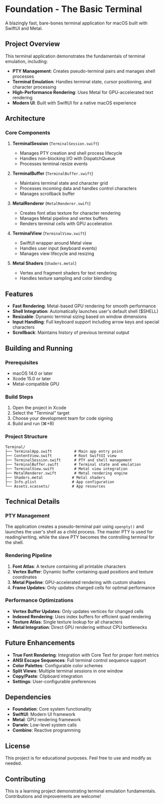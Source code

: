 # Foundation - The Basic Terminal

A blazingly fast, bare-bones terminal application for macOS built with SwiftUI and Metal.

## Project Overview

This terminal application demonstrates the fundamentals of terminal emulation, including:

- **PTY Management**: Creates pseudo-terminal pairs and manages shell processes
- **Terminal Emulation**: Handles terminal state, cursor positioning, and character processing
- **High-Performance Rendering**: Uses Metal for GPU-accelerated text rendering
- **Modern UI**: Built with SwiftUI for a native macOS experience

## Architecture

### Core Components

1. **TerminalSession** (`TerminalSession.swift`)

   - Manages PTY creation and shell process lifecycle
   - Handles non-blocking I/O with DispatchQueue
   - Processes terminal resize events

2. **TerminalBuffer** (`TerminalBuffer.swift`)

   - Maintains terminal state and character grid
   - Processes incoming data and handles control characters
   - Manages scrollback buffer

3. **MetalRenderer** (`MetalRenderer.swift`)

   - Creates font atlas texture for character rendering
   - Manages Metal pipeline and vertex buffers
   - Renders terminal cells with GPU acceleration

4. **TerminalView** (`TerminalView.swift`)

   - SwiftUI wrapper around Metal view
   - Handles user input (keyboard events)
   - Manages view lifecycle and resizing

5. **Metal Shaders** (`Shaders.metal`)
   - Vertex and fragment shaders for text rendering
   - Handles texture sampling and color blending

## Features

- **Fast Rendering**: Metal-based GPU rendering for smooth performance
- **Shell Integration**: Automatically launches user's default shell ($SHELL)
- **Resizable**: Dynamic terminal sizing based on window dimensions
- **Input Handling**: Full keyboard support including arrow keys and special characters
- **Scrollback**: Maintains history of previous terminal output

## Building and Running

### Prerequisites

- macOS 14.0 or later
- Xcode 15.0 or later
- Metal-compatible GPU

### Build Steps

1. Open the project in Xcode
2. Select the "Terminal" target
3. Choose your development team for code signing
4. Build and run (⌘+R)

### Project Structure

```
Terminal/
├── TerminalApp.swift          # Main app entry point
├── ContentView.swift          # Root SwiftUI view
├── TerminalSession.swift      # PTY and shell management
├── TerminalBuffer.swift       # Terminal state and emulation
├── TerminalView.swift         # Metal view integration
├── MetalRenderer.swift        # Metal rendering engine
├── Shaders.metal             # Metal shaders
├── Info.plist                # App configuration
└── Assets.xcassets/          # App resources
```

## Technical Details

### PTY Management

The application creates a pseudo-terminal pair using `openpty()` and launches the user's shell as a child process. The master PTY is used for reading/writing, while the slave PTY becomes the controlling terminal for the shell.

### Rendering Pipeline

1. **Font Atlas**: A texture containing all printable characters
2. **Vertex Buffer**: Dynamic buffer containing quad positions and texture coordinates
3. **Metal Pipeline**: GPU-accelerated rendering with custom shaders
4. **Frame Updates**: Only updates changed cells for optimal performance

### Performance Optimizations

- **Vertex Buffer Updates**: Only updates vertices for changed cells
- **Indexed Rendering**: Uses index buffers for efficient quad rendering
- **Texture Atlas**: Single texture lookup for all characters
- **Metal Integration**: Direct GPU rendering without CPU bottlenecks

## Future Enhancements

- **True Font Rendering**: Integration with Core Text for proper font metrics
- **ANSI Escape Sequences**: Full terminal control sequence support
- **Color Palettes**: Configurable color schemes
- **Split Views**: Multiple terminal sessions in one window
- **Copy/Paste**: Clipboard integration
- **Settings**: User-configurable preferences

## Dependencies

- **Foundation**: Core system functionality
- **SwiftUI**: Modern UI framework
- **Metal**: GPU rendering framework
- **Darwin**: Low-level system calls
- **Combine**: Reactive programming

## License

This project is for educational purposes. Feel free to use and modify as needed.

## Contributing

This is a learning project demonstrating terminal emulation fundamentals. Contributions and improvements are welcome!
